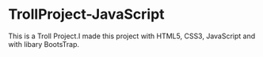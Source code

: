 # TrollProject-JavaScript
 This is a Troll Project.I made this project with HTML5, CSS3, JavaScript and with libary BootsTrap. 
